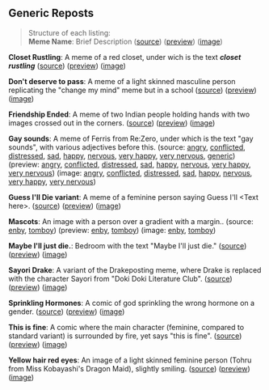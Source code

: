 ## Generic Reposts

> Structure of each listing:  
> **Meme Name**: Brief Description
 ([source](/))
 ([preview](/))
 ([image](/))

**Closet Rustling**: A meme of a red closet, under wich is the text ***closet rustling***
 ([source](https://raw.githubusercontent.com/codingJWilliams/ToR-Repost-Collection/master/traa/closet-rustling/closet-rustling.md)) 
 ([preview](closet-rustling/closet-rustling.md)) 
 ([image](closet-rustling/closet-rustling.jpg))

**Don't deserve to pass**: A meme of a light skinned masculine person replicating the "change my mind" meme but in a school
 ([source](https://raw.githubusercontent.com/codingJWilliams/ToR-Repost-Collection/master/traa/dont-deserve-to-pass/dont-deserve-to-pass.md)) 
 ([preview](dont-deserve-to-pass/dont-deserve-to-pass.md)) 
 ([image](dont-deserve-to-pass/dont-deserve-to-pass.png))

**Friendship Ended**: A meme of two Indian people holding hands with two images crossed out in the corners.
 ([source](https://raw.githubusercontent.com/codingJWilliams/ToR-Repost-Collection/master/traa/friendship-ended/friendship-ended.md)) 
 ([preview](friendship-ended/friendship-ended.md)) 
 ([image](friendship-ended/friendship-ended.png))

**Gay sounds**: A meme of Ferris from Re:Zero, under which is the text "gay sounds", with various adjectives before this.
 (source:
  [angry](https://raw.githubusercontent.com/codingJWilliams/ToR-Repost-Collection/master/traa/gay-sounds/angry.md),
  [conflicted](https://raw.githubusercontent.com/codingJWilliams/ToR-Repost-Collection/master/traa/gay-sounds/conflicted.md),
  [distressed](https://raw.githubusercontent.com/codingJWilliams/ToR-Repost-Collection/master/traa/gay-sounds/distressed.md),
  [sad](https://raw.githubusercontent.com/codingJWilliams/ToR-Repost-Collection/master/traa/gay-sounds/sad.md),
  [happy](https://raw.githubusercontent.com/codingJWilliams/ToR-Repost-Collection/master/traa/gay-sounds/happy.md),
  [nervous](https://raw.githubusercontent.com/codingJWilliams/ToR-Repost-Collection/master/traa/gay-sounds/nervous.md),
  [very happy](https://raw.githubusercontent.com/codingJWilliams/ToR-Repost-Collection/master/traa/gay-sounds/very-happy.md),
  [very nervous](https://raw.githubusercontent.com/codingJWilliams/ToR-Repost-Collection/master/traa/gay-sounds/very-nervous.md),
  [generic](https://raw.githubusercontent.com/codingJWilliams/ToR-Repost-Collection/master/traa/gay-sounds/generic.md)) 
 (preview: 
  [angry](gay-sounds/angry.md),
  [conflicted](gay-sounds/conflicted.md),
  [distressed](gay-sounds/distressed.md),
  [sad](gay-sounds/sad.md),
  [happy](gay-sounds/happy.md),
  [nervous](gay-sounds/nervous.md),
  [very happy](gay-sounds/very-happy.jpg),
  [very nervous](gay-sounds/very-nervous.jpg))
 (image:
  [angry](gay-sounds/angry.jpg),
  [conflicted](gay-sounds/conflicted.jpg),
  [distressed](gay-sounds/distressed.jpg),
  [sad](gay-sounds/sad.jpg),
  [happy](gay-sounds/happy.png),
  [nervous](gay-sounds/nervous.jpg),
  [very happy](gay-sounds/very-happy.jpg),
  [very nervous](gay-sounds/very-nervous.jpg))

**Guess I'll Die variant**:  A meme of a feminine person saying Guess I'll <Text here\>.
 ([source](https://raw.githubusercontent.com/codingJWilliams/ToR-Repost-Collection/master/traa/guess-ill/guess-ill.md)) 
 ([preview](guess-ill/guess-ill.md)) 
 ([image](guess-ill/guess-ill.jpg))

**Mascots**: An image with a person over a gradient with a margin..
 (source:
  [enby](https://raw.githubusercontent.com/codingJWilliams/ToR-Repost-Collection/master/traa/mascots/enby.md),
  [tomboy](https://raw.githubusercontent.com/codingJWilliams/ToR-Repost-Collection/master/traa/mascots/tomboy.md))
 (preview:
  [enby](mascots/enby.md),
  [tomboy](mascots/tomboy.md)) 
 (image:
  [enby](mascots/enby.png),
  [tomboy](mascots/tomboy.jpg))

**Maybe I'll just die.**: Bedroom with the text "Maybe I'll just die."
 ([source](https://raw.githubusercontent.com/codingJWilliams/ToR-Repost-Collection/master/traa/maybe-just-die/maybe-just-die.md)) 
 ([preview](maybe-just-die/maybe-just-die.md)) 
 ([image](maybe-just-die/maybe-just-die.jpg))

**Sayori Drake**: A variant of the Drakeposting meme, where Drake is replaced with the character Sayori from "Doki Doki Literature Club".
 ([source](https://raw.githubusercontent.com/MurdoMaclachlan/ToR-Repost-Collection/readme-auto/traa/sayori-drake/sayori-drake.md))
 ([preview](sayori-drake/sayori-drake.md))
 ([image](sayori-drake/sayori-drake.png))

**Sprinkling Hormones**: A comic of god sprinkling the wrong hormone on a gender.
 ([source](https://raw.githubusercontent.com/codingJWilliams/ToR-Repost-Collection/master/traa/sprinkling-hormones/sprinkling-hormones.md)) 
 ([preview](sprinkling-hormones/sprinkling-hormones.md)) 
 ([image](sprinkling-hormones/sprinkling-hormones.jpg))

**This is fine**: A comic where the main character (feminine, compared to standard variant) is surrounded by fire, yet says "this is fine".
 ([source](https://raw.githubusercontent.com/codingJWilliams/ToR-Repost-Collection/master/traa/this-is-fine/this-is-fine.md)) 
 ([preview](this-is-fine/this-is-fine.md)) 
 ([image](this-is-fine/this-is-fine.jpg))

**Yellow hair red eyes**: An image of a light skinned feminine person (Tohru from Miss Kobayashi's Dragon Maid), slightly smiling.
 ([source](https://raw.githubusercontent.com/codingJWilliams/ToR-Repost-Collection/master/traa/yellow-hair-red-eyes/yellow-hair-red-eyes.md)) 
 ([preview](yellow-hair-red-eyes/yellow-hair-red-eyes.md)) 
 ([image](yellow-hair-red-eyes/yellow-hair-red-eyes.png))
